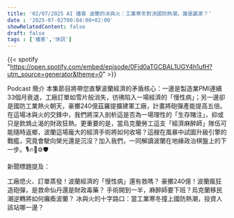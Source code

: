 ```yaml
---
title: '02/07/2025 AI 播客 波蘭的冰與火：工業寒冬對決國防熱潮，誰是贏家？'
date : '2025-07-02T00:04:00+02:00'
showRelatedContent: false
draft: false
tags : ['播客','快訊']
---
```

{{< spotify "https://open.spotify.com/embed/episode/0Fid0aTGCBAL1UGY4h1ufH?utm_source=generator&theme=0" >}}



Podcast 簡介
本集節目將帶您直擊波蘭經濟的矛盾核心：一邊是製造業PMI連續33個月衰退，工廠訂單如雪片般消失，彷彿陷入一場經濟的「慢性病」；另一邊卻是國防工業熱火朝天，豪擲240億茲羅提擴建軍工廠，計畫將砲彈產能提高五倍。在這場冰與火的交鋒中，我們將深入剖析這是否為一場理性的「生存賭注」，抑或只是飲鴆止渴的財政狂熱。更重要的是，當烏克蘭勞工這支「經濟麻醉師」隊伍可能隨時返鄉，波蘭這場龐大的經濟手術將如何收場？這艘在風暴中試圖升級引擎的戰艦，究竟會駛向榮光還是沉沒？加入我們，一同解讀波蘭在地緣政治棋盤上的下一步。🎙️🔥🧊⚙️🛡️

新聞標題提及：

工廠熄火、訂單蒸發！波蘭經濟的「慢性病」還有救嗎？
豪擲240億！波蘭瘋狂造砲彈，是救命仙丹還是財政毒藥？
手術開到一半，麻醉師要下班？烏克蘭移民潮逆轉將如何癱瘓波蘭？
冰與火的十字路口：當工業寒冬撞上國防熱潮，投資人該站哪一邊？